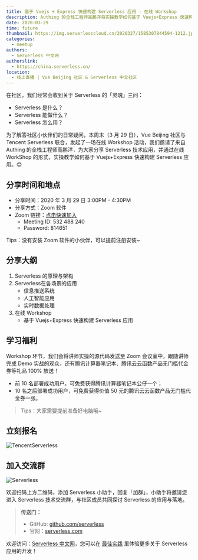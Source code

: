 ```yaml
---
title: 基于 Vuejs + Express 快速构建 Serverless 应用 - 在线 Workshop
description: Authing 的全栈工程师高鹏洋将实操教学如何基于 Vuejs+Express 快速构建 Serverless 应用
date: 2020-03-29
time: future
thumbnail: https://img.serverlesscloud.cn/2020327/1585307844594-1212.jpg
categories:
  - meetup
authors:
  - Serverless 中文网
authorslink:
  - https://china.serverless.cn/
location: 
  - 线上直播 | Vue Beijing 社区 & Serverless 中文社区
---
```


在社区，我们经常会收到关于 Serverless 的「灵魂」三问：

- Serverless 是什么？
- Serverless 能做什么？
- Serverless 怎么用？

为了解答社区小伙伴们的日常疑问，本周末（3 月 29 日），Vue Beijing 社区与 Tencent Serverless 联合，发起了一场在线 Workshop 活动，我们邀请了来自 Authing 的全栈工程师高鹏洋，为大家分享 Serverless 技术应用，并通过在线 WorkShop 的形式，实操教学如何基于 Vuejs+Express 快速构建 Serverless 应用。😊

## 分享时间和地点

- 分享时间：2020 年 3 月 29 日 3:00PM - 4:30PM
- 分享方式：Zoom 软件
- Zoom 链接：[点击快速加入](https://zoom.com.cn/j/532488240?pwd=eURjdFptVXh2NVBBREd5Wm9QM3ZoUT09)
    - Meeting ID: 532 488 240
    - Password: 814651

Tips：没有安装 Zoom 软件的小伙伴，可以提前注册安装~


## 分享大纲

1. Serverless 的原理与架构
2. Serverless在各场景的应用
   - 信息推送系统
   - 人工智能应用
   - 实时数据处理
3. 在线 Workshop
   -   基于 Vuejs+Express 快速构建 Serverless 应用

## 学习福利

Workshop 环节，我们会将讲师实操的源代码发送至 Zoom 会议室中，跟随讲师完成 Demo 实战的观众，还有腾讯计算器笔记本、腾讯云云函数产品无门槛代金券等礼品 100% 放送！
- 前 10 名部署成功用户，可免费获得腾讯计算器笔记本公仔一个；
- 10 名之后部署成功用户，可免费获得价值 50 元的腾讯云云函数产品无门槛代金券一张。

> Tips：大家需要提前准备好电脑哦~

## 立刻报名

![TencentServerless](https://img.serverlesscloud.cn/2020326/1585217328312-d0e19f7d2f09126ede237177672edf6.jpg)

## 加入交流群

![Serverless](https://img.serverlesscloud.cn/2020326/1585217598101-%E5%BE%AE%E4%BF%A1%E5%9B%BE%E7%89%87_20190617222105.jpg)

欢迎扫码上方二维码，添加 Serverless 小助手，回复「加群」，小助手将邀请您进入 Serverless 技术交流群，与社区成员共同探讨 Serverless 的应用与落地。

> **传送门：**
>
> - GitHub: [github.com/serverless](https://github.com/serverless/serverless/blob/master/README_CN.md) 
> - 官网：[serverless.com](https://serverless.com/)

欢迎访问：[Serverless 中文网](https://china.serverless.com)，您可以在 [最佳实践](https://china.serverless.com/best-practice/) 里体验更多关于 Serverless 应用的开发！